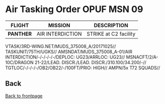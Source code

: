 # Air Tasking Order OPUF MSN 09


| **FLIGHT** | **MISSION**| **DESCRIPTION**
| ------ | ---- | ------ | 
**PANTHER**  |AIR INTERDICTION| STRIKE at C2 facility |









VTASK/3RD-WING.NET/MUDS_375008_A/20171025//
TASKUNIT/75TH/UGKS//
AMSNDAT/MUDS_375008_A-01/AIR INTERDICTION/-/-/-/-/-/DEPLOC: UG23/ARRLOC: UG23//
MSNACFT/2/A-10C/DRAGON 21-22/LEAD. DISCR./LEAD. DISCR./310.100/34.200/-//
TGTLOC/-/-/-/-/OB2/OB22/-/100FT/PRIO: HIGH//
AMPN/5x T72 SQUADS//



## Back
[Back to frontpage](https://132nd-vwing.github.io/OPUF-Brief/)
